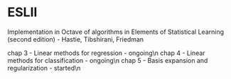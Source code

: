 # ESLII
Implementation in Octave of algorithms in Elements of Statistical Learning (second edition) - Hastie, Tibshirani, Friedman

chap 3 - Linear methods for regression - ongoing\n
chap 4 - Linear methods for classification - ongoing\n
chap 5 - Basis expansion and regularization - started\n
